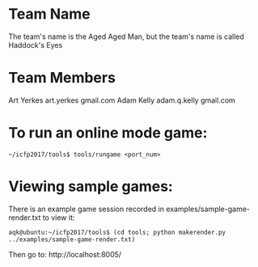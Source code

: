 
# Team Name
The team's name is the Aged Aged Man, but the team's name is called Haddock's Eyes

# Team Members
Art Yerkes art.yerkes <at> gmail.com
Adam Kelly adam.q.kelly <at> gmail.com

# To run an online mode game:
```
~/icfp2017/tools$ tools/rungame <port_num>
```

# Viewing sample games:

There is an example game session recorded in examples/sample-game-render.txt
to view it:
```
aqk@ubuntu:~/icfp2017/tools$ (cd tools; python makerender.py ../examples/sample-game-render.txt)
```
Then go to:  http://localhost:8005/
